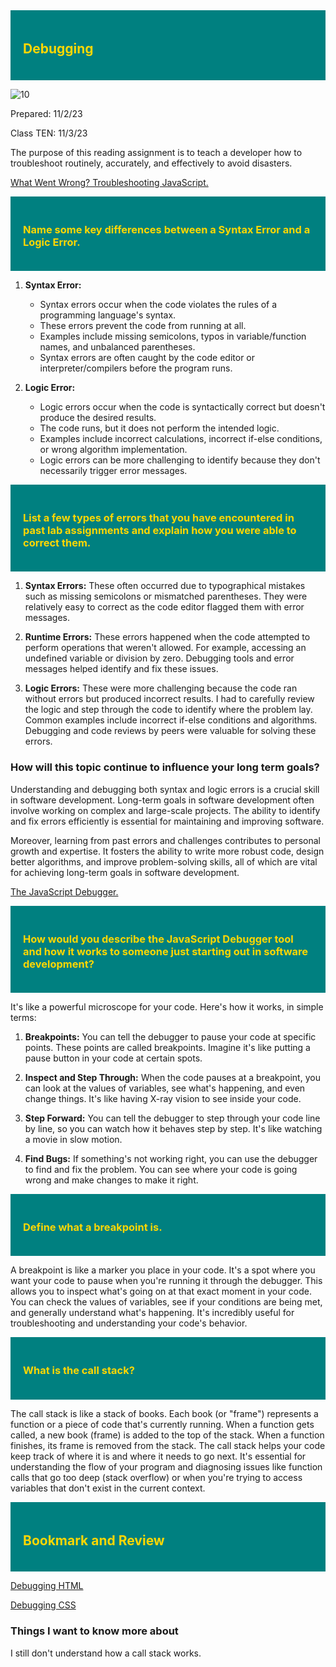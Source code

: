 
<div style="background-color: teal; color: gold; padding: 20px;">
    <h2>Debugging</h2>
</div>


![10](photos/ten.jpg)

Prepared: 11/2/23

Class TEN: 11/3/23

The purpose of this reading assignment is to teach a developer how to troubleshoot routinely, accurately, and effectively to avoid disasters.

[What Went Wrong? Troubleshooting JavaScript.](https://developer.mozilla.org/en-US/docs/Learn/JavaScript/First_steps/What_went_wrong)



<div style="background-color: teal; color: gold; padding: 20px;">
    <h3>Name some key differences between a Syntax Error and a Logic Error.</h3>
</div>

1. **Syntax Error:**
   - Syntax errors occur when the code violates the rules of a programming language's syntax.
   - These errors prevent the code from running at all.
   - Examples include missing semicolons, typos in variable/function names, and unbalanced parentheses.
   - Syntax errors are often caught by the code editor or interpreter/compilers before the program runs.

2. **Logic Error:**
   - Logic errors occur when the code is syntactically correct but doesn't produce the desired results.
   - The code runs, but it does not perform the intended logic.
   - Examples include incorrect calculations, incorrect if-else conditions, or wrong algorithm implementation.
   - Logic errors can be more challenging to identify because they don't necessarily trigger error messages.



<div style="background-color: teal; color: gold; padding: 20px;">
    <h3>List a few types of errors that you have encountered in past lab assignments and explain how you were able to correct them.</h3>
</div>

1. **Syntax Errors:** These often occurred due to typographical mistakes such as missing semicolons or mismatched parentheses. They were relatively easy to correct as the code editor flagged them with error messages.

2. **Runtime Errors:** These errors happened when the code attempted to perform operations that weren't allowed. For example, accessing an undefined variable or division by zero. Debugging tools and error messages helped identify and fix these issues.

3. **Logic Errors:** These were more challenging because the code ran without errors but produced incorrect results. I had to carefully review the logic and step through the code to identify where the problem lay. Common examples include incorrect if-else conditions and algorithms. Debugging and code reviews by peers were valuable for solving these errors.

### How will this topic continue to influence your long term goals?

Understanding and debugging both syntax and logic errors is a crucial skill in software development. Long-term goals in software development often involve working on complex and large-scale projects. The ability to identify and fix errors efficiently is essential for maintaining and improving software. 

Moreover, learning from past errors and challenges contributes to personal growth and expertise. It fosters the ability to write more robust code, design better algorithms, and improve problem-solving skills, all of which are vital for achieving long-term goals in software development.


[The JavaScript Debugger.](https://developer.mozilla.org/en-US/docs/Learn/Common_questions/What_are_browser_developer_tools#the_javascript_debugger)



<div style="background-color: teal; color: gold; padding: 20px;">
    <h3>How would you describe the JavaScript Debugger tool and how it works to someone just starting out in software development?</h3>
</div>

 It's like a powerful microscope for your code. Here's how it works, in simple terms:

1. **Breakpoints:** You can tell the debugger to pause your code at specific points. These points are called breakpoints. Imagine it's like putting a pause button in your code at certain spots.

2. **Inspect and Step Through:** When the code pauses at a breakpoint, you can look at the values of variables, see what's happening, and even change things. It's like having X-ray vision to see inside your code.

3. **Step Forward:** You can tell the debugger to step through your code line by line, so you can watch how it behaves step by step. It's like watching a movie in slow motion. 

4. **Find Bugs:** If something's not working right, you can use the debugger to find and fix the problem. You can see where your code is going wrong and make changes to make it right.



<div style="background-color: teal; color: gold; padding: 20px;">
    <h3>Define what a breakpoint is.</h3>
</div>

A breakpoint is like a marker you place in your code. It's a spot where you want your code to pause when you're running it through the debugger. This allows you to inspect what's going on at that exact moment in your code. You can check the values of variables, see if your conditions are being met, and generally understand what's happening. It's incredibly useful for troubleshooting and understanding your code's behavior.



<div style="background-color: teal; color: gold; padding: 20px;">
    <h3>What is the call stack?</h3>
</div> 

The call stack is like a stack of books. Each book (or "frame") represents a function or a piece of code that's currently running. When a function gets called, a new book (frame) is added to the top of the stack. When a function finishes, its frame is removed from the stack. The call stack helps your code keep track of where it is and where it needs to go next. It's essential for understanding the flow of your program and diagnosing issues like function calls that go too deep (stack overflow) or when you're trying to access variables that don't exist in the current context.



<div style="background-color: teal; color: gold; padding: 20px;">
    <h2>Bookmark and Review</h2>
</div> 

[Debugging HTML](https://developer.mozilla.org/en-US/docs/Learn/HTML/Introduction_to_HTML/Debugging_HTML)

[Debugging CSS](https://developer.mozilla.org/en-US/docs/Learn/CSS/Building_blocks/Debugging_CSS)

### Things I want to know more about

I still don't understand how a call stack works. 